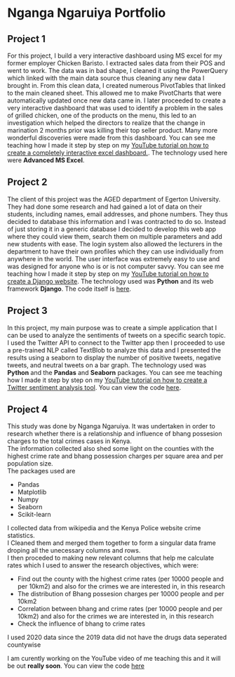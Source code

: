 # Nganga Ngaruiya Portfolio

## Project 1
For this project, I build a very interactive dashboard using MS excel for my former employer Chicken Baristo. I extracted sales data from their POS and went to work. The data was in bad shape, I cleaned it using the PowerQuery which linked with the main data source thus cleaning any new data I brought in. From this clean data, I created numerous PivotTables that linked to the main cleaned sheet. This allowed me to make PivotCharts that were automatically updated once new data came in. I later proceeded to create a very interactive dashboard that was used to identify a problem in the sales of grilled chicken, one of the products on the menu, this led to an investigation which helped the directors to realize that the change in marination 2 months prior was killing their top seller product. Many more wonderful discoveries were made from this dashboard. You can see me teaching how I made it step by step on my [YouTube tutorial on how to create a completely interactive excel dashboard.](https://www.youtube.com/watch?v=oCIJqtOqkC8&list=PLjYn2orKlXao0Md4v8fdI1jtU_qiZbOSM). The technology used here were **Advanced MS Excel**.

## Project 2
The client of this project was the AGED department of Egerton University. They had done some research and had gained a lot of data on their students, including names, email addresses, and phone numbers. They thus decided to database this information and I was contracted to do so. Instead of just storing it in a generic database I decided to develop this web app where they could view them, search them on multiple parameters and add new students with ease. The login system also allowed the lecturers in the department to have their own profiles which they can use individually from anywhere in the world. The user interface was extremely easy to use and was designed for anyone who is or is not computer savvy. You can see me teaching how I made it step by step on my [YouTube tutorial on how to create a Django website](https://www.youtube.com/watch?v=_RO3IjgcEBI&list=PLjYn2orKlXaqLw3U8RecBtz-FMckbwb1y). The technology used was **Python** and its web framework **Django**. The code itself is [here](https://github.com/NgangaNgaruiya001/Adding-PostgreSQL-as-your-database).

## Project 3
In this project, my main purpose was to create a simple application that I can be used to analyze the sentiments of tweets on a specific search topic. I used the Twitter API to connect to the Twitter app then I proceeded to use a pre-trained NLP called TextBlob to analyze this data and I presented the results using a seaborn to display the number of positive tweets, negative tweets, and neutral tweets on a bar graph. The technology used was **Python** and the **Pandas** and **Seaborn** packages. You can see me teaching how I made it step by step on my [YouTube tutorial on how to create a Twitter sentiment analysis tool](https://www.youtube.com/watch?v=Srqs-vbTSXg&t=229s&ab_channel=LearnwithNgangaNgaruiya). You can view the code [here](https://github.com/NgangaNgaruiya001/sentiment_tool).

## Project 4
This study was done by Nganga Ngaruiya. It was undertaken in order to research whether there is a relationship and influence of bhang possesion charges to the total crimes cases in Kenya.       
The information collected also shed some light on the counties with the highest crime rate and bhang possession charges per square area and per population size.    
The packages used are
- Pandas
- Matplotlib
- Numpy
- Seaborn
- Scikit-learn


I collected data from wikipedia and the Kenya Police website crime statistics.    
I Cleaned them and merged them together to form a singular data frame droping all the unecessary columns and rows.   
I then proceded to making new relevant columns that help me calculate rates which I used to answer the research objectives, which were:
- Find out the county with the highest crime rates (per 10000 people and per 10km2) and also for the crimes we are interested in, in this research
- The distribution of Bhang possesion charges per 10000 people and per 10km2
- Correlation between bhang and crime rates (per 10000 people and per 10km2) and also for the crimes we are interested in, in this research
- Check the influence of bhang to crime rates

I used 2020 data since the 2019 data did not have the drugs data seperated countywise

I am curently working on the YouTube video of me teaching this and it will be out **really soon**.
You can view the code [here](https://github.com/NgangaNgaruiya001/crimevsbhangEDA)
